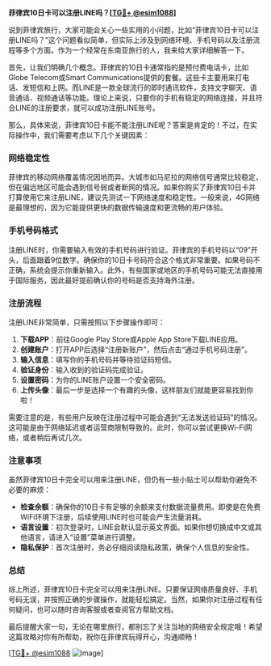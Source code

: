 **菲律宾10日卡可以注册LINE吗？[[TG💪+ @esim1088](https://t.me/s/esim1088)]**

说到菲律宾旅行，大家可能会关心一些实用的小问题，比如“菲律宾10日卡可以注册LINE吗？”这个问题看似简单，但实际上涉及到网络环境、手机号码以及注册流程等多个方面。作为一个经常在东南亚旅行的人，我来给大家详细解答一下。

首先，让我们明确几个概念。菲律宾的10日卡通常指的是预付费电话卡，比如Globe Telecom或Smart Communications提供的套餐。这些卡主要用来打电话、发短信和上网。而LINE是一款全球流行的即时通讯软件，支持文字聊天、语音通话、视频通话等功能。理论上来说，只要你的手机有稳定的网络连接，并且符合LINE的注册要求，就可以成功注册LINE账号。

那么，具体来说，菲律宾10日卡能不能注册LINE呢？答案是肯定的！不过，在实际操作中，我们需要考虑以下几个关键因素：

### 网络稳定性

菲律宾的移动网络覆盖情况因地而异。大城市如马尼拉的网络信号通常比较稳定，但在偏远地区可能会遇到信号弱或者断网的情况。如果你购买了菲律宾10日卡并打算使用它来注册LINE，建议先测试一下网络速度和稳定性。一般来说，4G网络是最理想的，因为它能提供更快的数据传输速度和更流畅的用户体验。

### 手机号码格式

注册LINE时，你需要输入有效的手机号码进行验证。菲律宾的手机号码以“09”开头，后面跟着9位数字。确保你的10日卡号码符合这个格式非常重要。如果号码不正确，系统会提示你重新输入。此外，有些国家或地区的手机号码可能无法直接用于国际服务，因此最好提前确认你的号码是否支持海外注册。

### 注册流程

注册LINE非常简单，只需按照以下步骤操作即可：

1. **下载APP**：前往Google Play Store或Apple App Store下载LINE应用。
2. **创建账户**：打开APP后选择“注册新账户”，然后点击“通过手机号码注册”。
3. **输入信息**：填写你的手机号码并等待验证码短信。
4. **验证身份**：输入收到的验证码完成验证。
5. **设置密码**：为你的LINE账户设置一个安全密码。
6. **上传头像**：最后一步是选择一个有趣的头像，这样朋友们就能更容易找到你啦！

需要注意的是，有些用户反映在注册过程中可能会遇到“无法发送验证码”的情况。这可能是由于网络延迟或者运营商限制导致的。此时，你可以尝试更换Wi-Fi网络，或者稍后再试几次。

### 注意事项

虽然菲律宾10日卡完全可以用来注册LINE，但仍有一些小贴士可以帮助你避免不必要的麻烦：

- **检查余额**：确保你的10日卡有足够的余额来支付数据流量费用。即使是在免费WiFi环境下注册，后续使用LINE时也可能会产生流量消耗。
- **语言设置**：初次登录时，LINE会默认显示英文界面。如果你想切换成中文或其他语言，请进入“设置”菜单进行调整。
- **隐私保护**：首次注册时，务必仔细阅读隐私政策，确保个人信息的安全性。

### 总结

综上所述，菲律宾10日卡完全可以用来注册LINE。只要保证网络质量良好、手机号码无误，并按照正确的步骤操作，就能轻松搞定。当然，如果你对注册过程有任何疑问，也可以随时咨询客服或者查阅官方帮助文档。

最后提醒大家一句，无论在哪里旅行，都别忘了关注当地的网络安全规定哦！希望这篇攻略对你有所帮助，祝你在菲律宾玩得开心，沟通顺畅！

[[TG💪+ @esim1088](https://t.me/s/esim1088) ![Image](https://i.postimg.cc/4NQfJmqS/Snipaste-2025-05-13-00-14-12.png)]
